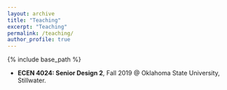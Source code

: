 ```yaml
---
layout: archive
title: "Teaching"
excerpt: "Teaching"
permalink: /teaching/
author_profile: true
---
```


{% include base_path %}

* <b>ECEN 4024: Senior Design 2</b>, Fall 2019 @ Oklahoma State University, Stillwater.
